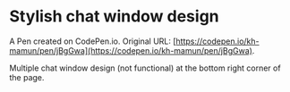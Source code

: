 # Stylish chat window design

A Pen created on CodePen.io. Original URL: [https://codepen.io/kh-mamun/pen/jBgGwa](https://codepen.io/kh-mamun/pen/jBgGwa).

Multiple chat window design (not functional) at the bottom right corner of the page.
